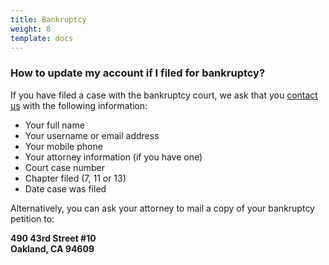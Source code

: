 ```yaml
---
title: Bankruptcy
weight: 8
template: docs
---
```

### How to update my account if I filed for bankruptcy?

If you have filed a case with the bankruptcy court, we ask that you <a href="/contact-us">contact us</a> with the following information:

* Your full name 
* Your username or email address
* Your mobile phone
* Your attorney information (if you have one)
* Court case number
* Chapter filed (7, 11 or 13)
* Date case was filed

Alternatively, you can ask your attorney to mail a copy of your bankruptcy petition to:

**490 43rd Street #10**\
**Oakland, CA 94609**